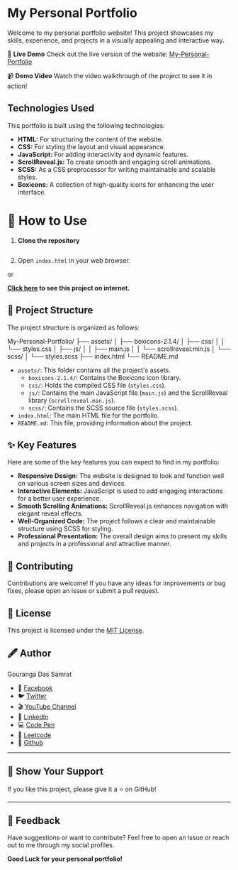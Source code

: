 # My Personal Portfolio

Welcome to my personal portfolio website! This project showcases my skills, experience, and projects in a visually appealing and interactive way.

🌟 **Live Demo**
Check out the live version of the website: [My-Personal-Portfolio](https://gourangadas.netlify.app/)

📹 **Demo Video**
Watch the video walkthrough of the project to see it in action!

## Technologies Used

This portfolio is built using the following technologies:

- **HTML:** For structuring the content of the website.
- **CSS:** For styling the layout and visual appearance.
- **JavaScript:** For adding interactivity and dynamic features.
- **ScrollReveal.js:** To create smooth and engaging scroll animations.
- **SCSS:** As a CSS preprocessor for writing maintainable and scalable styles.
- **Boxicons:** A collection of high-quality icons for enhancing the user interface.

# 🚀 How to Use

1. **Clone the repository**
   ```bash

   ```
2. Open `index.html` in your web browser.

or

**[Click here](https://gourangadas.netlify.app/) to see this project on internet.**

## 📁 Project Structure

The project structure is organized as follows:

My-Personal-Portfolio/
├── assets/
│ ├── boxicons-2.1.4/
│ ├── css/
│ │ └── styles.css
│ ├── js/
│ │ ├── main.js
│ │ └── scrollreveal.min.js
│ └── scss/
│ └── styles.scss
├── index.html
└── README.md

- `assets/`: This folder contains all the project's assets.
  - `boxicons-2.1.4/`: Contains the Boxicons icon library.
  - `css/`: Holds the compiled CSS file (`styles.css`).
  - `js/`: Contains the main JavaScript file (`main.js`) and the ScrollReveal library (`scrollreveal.min.js`).
  - `scss/`: Contains the SCSS source file (`styles.scss`).
- `index.html`: The main HTML file for the portfolio.
- `README.md`: This file, providing information about the project.

## ✨ Key Features

Here are some of the key features you can expect to find in my portfolio:

- **Responsive Design:** The website is designed to look and function well on various screen sizes and devices.
- **Interactive Elements:** JavaScript is used to add engaging interactions for a better user experience.
- **Smooth Scrolling Animations:** ScrollReveal.js enhances navigation with elegant reveal effects.
- **Well-Organized Code:** The project follows a clear and maintainable structure using SCSS for styling.
- **Professional Presentation:** The overall design aims to present my skills and projects in a professional and attractive manner.

## 👏 Contributing

Contributions are welcome! If you have any ideas for improvements or bug fixes, please open an issue or submit a pull request.

## 📰 License

This project is licensed under the [MIT License](https://opensource.org/licenses/MIT).

## 🖋️ Author

Gouranga Das Samrat

- 📘 [Facebook](https://www.facebook.com/gourangadassamrat)
- 🐦 [Twitter](https://x.com/gouranga_khulna)
- 🎬 [YouTube Channel](https://www.youtube.com/@GourangaDasSamrat)
- 💼 [LinkedIn](https://bd.linkedin.com/in/gouranga-das-samrat-330311294)
- 💻 [Code Pen](https://codepen.io/gouranga-das-samrat)
- 🚀 [Leetcode](https://leetcode.com/u/cqq98g0hw0/)
- 🐙 [Github](https://github.com/GourangaDasSamrat)

---

## 🌟 Show Your Support

If you like this project, please give it a ⭐ on GitHub!

---

## 📢 Feedback

Have suggestions or want to contribute? Feel free to open an issue or reach out to me through my social profiles.

**Good Luck for your personal portfolio!**
